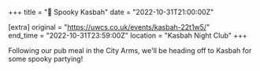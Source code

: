 +++
title = "👻 Spooky Kasbah"
date = "2022-10-31T21:00:00Z"

[extra]
original = "https://uwcs.co.uk/events/kasbah-22t1w5/"    
end_time = "2022-10-31T23:59:00Z"
location = "Kasbah Night Club"
+++

Following our pub meal in the City Arms, we'll be heading off to Kasbah for some spooky partying\!

